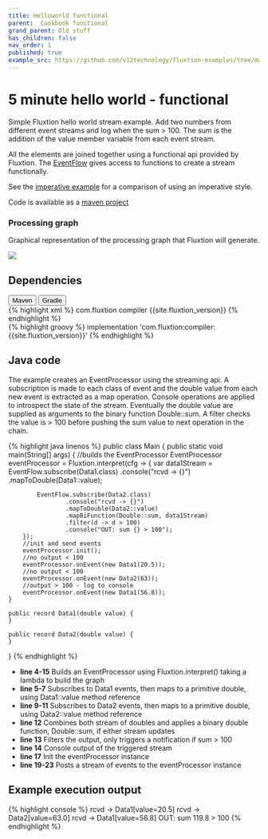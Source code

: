 ```yaml
---
title: Helloworld functional
parent:  Cookbook functional
grand_parent: Old stuff
has_children: false
nav_order: 1
published: true
example_src: https://github.com/v12technology/fluxtion-examples/tree/main/functional-helloworld/src/main/java/com/fluxtion/example/functional/helloworld
---
```


# 5 minute hello world - functional

Simple Fluxtion hello world stream example. Add two numbers from different event streams and log when the sum > 100.
The sum is the addition of the value member variable from each event stream.

All the elements are joined together using a functional api provided by Fluxtion. The [EventFlow]({{site.fluxtion_src_compiler}}/builder/stream/EventFlow.java)
gives access to functions to create a stream functionally.

See the [imperative example](helloworld_imperative.html) for a comparison of using an imperative style.

Code is available as a [maven project]({{page.example_src}})

### Processing graph

Graphical representation of the processing graph that Fluxtion will generate.

![](../../../images/helloworld_eventstream.png)

## Dependencies

<div class="tab">
  <button class="tablinks" onclick="openTab(event, 'Maven')" id="defaultOpen">Maven</button>
  <button class="tablinks" onclick="openTab(event, 'Gradle')">Gradle</button>
</div>
<div id="Maven" class="tabcontent">
<div markdown="1">
{% highlight xml %}
    <dependencies>
        <dependency>
            <groupId>com.fluxtion</groupId>
            <artifactId>compiler</artifactId>
            <version>{{site.fluxtion_version}}</version>
        </dependency>
    </dependencies>
{% endhighlight %}
</div>
</div>
<div id="Gradle" class="tabcontent">
<div markdown="1">
{% highlight groovy %}
implementation 'com.fluxtion:compiler:{{site.fluxtion_version}}'
{% endhighlight %}
</div>
</div>

## Java code

The example creates an EventProcessor using the streaming api. A subscription is made to
each class of event and the double value from each new event is extracted as a map operation.
Console operations are applied to introspect the state of the stream. Eventually the double value are supplied as
arguments to the binary function Double::sum. A filter checks the value is > 100 before pushing the sum value to 
next operation in the chain.


{% highlight java linenos %}
public class Main {
    public static void main(String[] args) {
        //builds the EventProcessor
        EventProcessor eventProcessor = Fluxtion.interpret(cfg -> {
            var data1Stream = EventFlow.subscribe(Data1.class)
                    .console("rcvd -> {}")
                    .mapToDouble(Data1::value);

            EventFlow.subscribe(Data2.class)
                    .console("rcvd -> {}")
                    .mapToDouble(Data2::value)
                    .mapBiFunction(Double::sum, data1Stream)
                    .filter(d -> d > 100)
                    .console("OUT: sum {} > 100");
        });
        //init and send events
        eventProcessor.init();
        //no output < 100
        eventProcessor.onEvent(new Data1(20.5));
        //no output < 100
        eventProcessor.onEvent(new Data2(63));
        //output > 100 - log to console
        eventProcessor.onEvent(new Data1(56.8));
    }

    public record Data1(double value) {
    }

    public record Data2(double value) {
    }
}
{% endhighlight %}

- **line 4-15** Builds an EventProcessor using Fluxtion.interpret() taking a lambda to build the graph
- **line 5-7** Subscribes to Data1 events, then maps to a primitive double, using Data1::value method reference
- **line 9-11** Subscribes to Data2 events, then maps to a primitive double, using Data2::value method reference
- **line 12** Combines both stream of doubles and applies a binary double function, Double::sum, if either stream updates
- **line 13** Filters the output, only triggers a notification if sum > 100
- **line 14** Console output of the triggered stream
- **line 17** Init the eventProcessor instance
- **line 19-23** Posts a stream of events to the eventProcessor instance

## Example execution output

{% highlight console %}
rcvd -> Data1[value=20.5]
rcvd -> Data2[value=63.0]
rcvd -> Data1[value=56.8]
OUT: sum 119.8 > 100
{% endhighlight %}


<script>
document.getElementById("defaultOpen").click();
</script>
